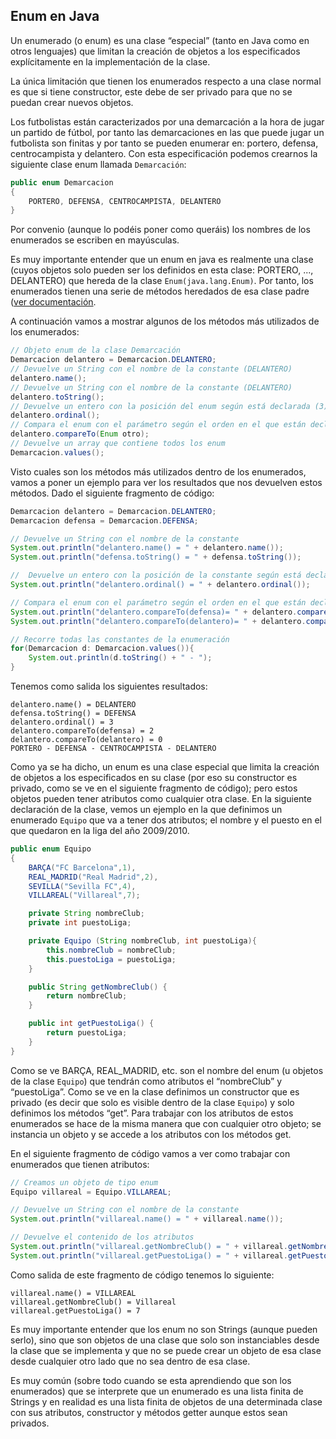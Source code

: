 ## Enum en Java

Un enumerado (o enum) es una clase “especial” (tanto en Java como en otros lenguajes) que limitan la creación de objetos a los especificados explícitamente en la implementación de la clase. 

La única limitación que tienen los enumerados respecto a una clase normal es que si tiene constructor, este debe de ser privado para que no se puedan crear nuevos objetos.

Los futbolistas están caracterizados por una demarcación a la hora de jugar un partido de fútbol, por tanto las demarcaciones en las que puede jugar un futbolista son finitas y por tanto se pueden enumerar en: portero, defensa, centrocampista y delantero. Con esta especificación podemos crearnos la siguiente clase enum llamada `Demarcación`:

```java
public enum Demarcacion
{
    PORTERO, DEFENSA, CENTROCAMPISTA, DELANTERO
}
```

Por convenio (aunque lo podéis poner como queráis) los nombres de los enumerados se escriben en mayúsculas.

Es muy importante entender que un enum en java es realmente una clase (cuyos objetos solo pueden ser los definidos en esta clase: PORTERO, ..., DELANTERO) que hereda de la clase `Enum(java.lang.Enum)`. Por tanto, los enumerados tienen una serie de métodos heredados de esa clase padre ([ver documentación](https://docs.oracle.com/javase/8/docs/api/java/lang/Enum.html). 

A continuación vamos a mostrar algunos de los métodos más utilizados de los enumerados:
    
```java    
// Objeto enum de la clase Demarcación
Demarcacion delantero = Demarcacion.DELANTERO;     
// Devuelve un String con el nombre de la constante (DELANTERO)
delantero.name();     
// Devuelve un String con el nombre de la constante (DELANTERO)
delantero.toString(); 
// Devuelve un entero con la posición del enum según está declarada (3)
delantero.ordinal();      
// Compara el enum con el parámetro según el orden en el que están declarados lo enum
delantero.compareTo(Enum otro);    
// Devuelve un array que contiene todos los enum
Demarcacion.values();   
```
    

Visto cuales son los métodos más utilizados dentro de los enumerados, vamos a poner un ejemplo para ver los resultados que nos devuelven estos métodos. Dado el siguiente fragmento de código:

```java
Demarcacion delantero = Demarcacion.DELANTERO;
Demarcacion defensa = Demarcacion.DEFENSA;

// Devuelve un String con el nombre de la constante
System.out.println("delantero.name() = " + delantero.name());
System.out.println("defensa.toString() = " + defensa.toString());

//  Devuelve un entero con la posición de la constante según está declarada.
System.out.println("delantero.ordinal() = " + delantero.ordinal());

// Compara el enum con el parámetro según el orden en el que están declaradas las constantes. 
System.out.println("delantero.compareTo(defensa)= " + delantero.compareTo(defensa));
System.out.println("delantero.compareTo(delantero)= " + delantero.compareTo(delantero));

// Recorre todas las constantes de la enumeración
for(Demarcacion d: Demarcacion.values()){
    System.out.println(d.toString() + " - ");
}
```


Tenemos como salida los siguientes resultados:

    delantero.name() = DELANTERO
    defensa.toString() = DEFENSA
    delantero.ordinal() = 3
    delantero.compareTo(defensa) = 2
    delantero.compareTo(delantero) = 0
    PORTERO - DEFENSA - CENTROCAMPISTA - DELANTERO


Como ya se ha dicho, un enum es una clase especial que limita la creación de objetos a los especificados en su clase (por eso su constructor es privado, como se ve en el siguiente fragmento de código); pero estos objetos pueden tener atributos como cualquier otra clase. En la siguiente declaración de la clase, vemos un ejemplo en la que definimos un enumerado `Equipo` que va a tener dos atributos; el nombre y el puesto en el que quedaron en la liga del año 2009/2010.

```java
public enum Equipo
{
    BARÇA("FC Barcelona",1), 
    REAL_MADRID("Real Madrid",2),
    SEVILLA("Sevilla FC",4), 
    VILLAREAL("Villareal",7); 

    private String nombreClub;
    private int puestoLiga;

    private Equipo (String nombreClub, int puestoLiga){
        this.nombreClub = nombreClub;
        this.puestoLiga = puestoLiga;
    }

    public String getNombreClub() {
        return nombreClub;
    }

    public int getPuestoLiga() {
        return puestoLiga;
    }	
}
```


Como se ve BARÇA, REAL_MADRID, etc. son el nombre del enum (u objetos de la clase `Equipo`) que tendrán como atributos el “nombreClub” y “puestoLiga”. Como se ve en la clase definimos un constructor que es privado (es decir que solo es visible dentro de la clase `Equipo`) y solo definimos los métodos “get”. Para trabajar con los atributos de estos enumerados se hace de la misma manera que con cualquier otro objeto; se instancia un objeto y se accede a los atributos con los métodos get. 

En el siguiente fragmento de código vamos a ver como trabajar con enumerados que tienen atributos:

```java
// Creamos un objeto de tipo enum
Equipo villareal = Equipo.VILLAREAL;

// Devuelve un String con el nombre de la constante
System.out.println("villareal.name() = " + villareal.name());

// Devuelve el contenido de los atributos
System.out.println("villareal.getNombreClub() = " + villareal.getNombreClub());
System.out.println("villareal.getPuestoLiga() = " + villareal.getPuestoLiga());
```
    

Como salida de este fragmento de código tenemos lo siguiente:

    villareal.name() = VILLAREAL
    villareal.getNombreClub() = Villareal
    villareal.getPuestoLiga() = 7
    
    
Es muy importante entender que los enum no son Strings (aunque pueden serlo), sino que son objetos de una clase que solo son instanciables desde la clase que se implementa y que no se puede crear un objeto de esa clase desde cualquier otro lado que no sea dentro de esa clase. 

Es muy común (sobre todo cuando se esta aprendiendo que son los enumerados) que se interprete que un enumerado es una lista finita de Strings y en realidad es una lista finita de objetos de una determinada clase con sus atributos, constructor y métodos getter aunque estos sean privados.








